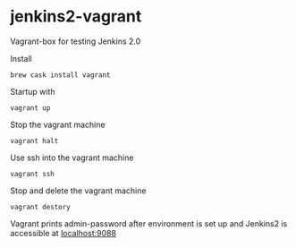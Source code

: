 # jenkins2-vagrant
Vagrant-box for testing Jenkins 2.0

Install

    brew cask install vagrant

Startup with

    vagrant up

Stop the vagrant machine

    vagrant halt

Use ssh into the vagrant machine

    vagrant ssh

Stop and delete the vagrant machine

    vagrant destory

Vagrant prints admin-password after environment is set up and Jenkins2 is accessible at [localhost:9088](http://localhost:9088/)

